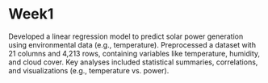 # Week1
Developed a linear regression model to predict solar power generation using environmental data (e.g., temperature). Preprocessed a dataset with 21 columns and 4,213 rows, containing variables like temperature, humidity, and cloud cover. Key analyses included statistical summaries, correlations, and visualizations (e.g., temperature vs. power).
